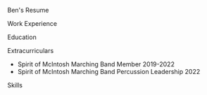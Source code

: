 Ben's Resume

Work Experience


Education


Extracurriculars
- Spirit of McIntosh Marching Band Member 2019-2022
- Spirit of McIntosh Marching Band Percussion Leadership 2022

Skills
